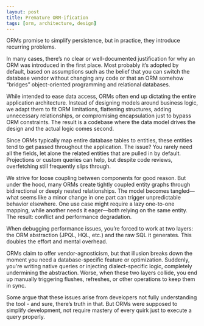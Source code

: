```yaml
---
layout: post
title: Premature ORM-ification
tags: [orm, architecture, design]
---
```


ORMs promise to simplify persistence, but in practice, they introduce recurring problems.

In many cases, there’s no clear or well-documented justification for why an ORM was introduced in the first place. Most probably it’s adopted by default, based on assumptions such as the belief that you can switch the database vendor without changing any code or that an ORM somehow “bridges” object-oriented programming and relational databases.

While intended to ease data access, ORMs often end up dictating the entire application architecture. Instead of designing models around business logic, we adapt them to fit ORM limitations, flattening structures, adding unnecessary relationships, or compromising encapsulation just to bypass ORM constraints. The result is a codebase where the data model drives the design and the actual logic comes second.

Since ORMs typically map entire database tables to entities, these entities tend to get passed throughout the application. The issue? You rarely need all the fields, let alone the related entities that are pulled in by default. Projections or custom queries can help, but despite code reviews, overfetching still frequently slips through.

We strive for loose coupling between components for good reason. But under the hood, many ORMs create tightly coupled entity graphs through bidirectional or deeply nested relationships. The model becomes tangled—what seems like a minor change in one part can trigger unpredictable behavior elsewhere. One use case might require a lazy one-to-one mapping, while another needs it eager—both relying on the same entity. The result: conflict and performance degradation.

When debugging performance issues, you’re forced to work at two layers: the ORM abstraction (JPQL, HQL, etc.) and the raw SQL it generates. This doubles the effort and mental overhead.

ORMs claim to offer vendor-agnosticism, but that illusion breaks down the moment you need a database-specific feature or optimization. Suddenly, you're writing native queries or injecting dialect-specific logic, completely undermining the abstraction. Worse, when these two layers collide, you end up manually triggering flushes, refreshes, or other operations to keep them in sync.

Some argue that these issues arise from developers not fully understanding the tool - and sure, there’s truth in that. But ORMs were supposed to simplify development, not require mastery of every quirk just to execute a query properly.